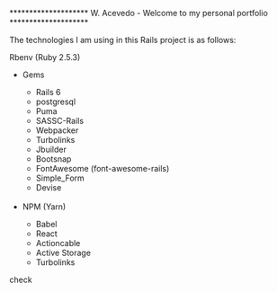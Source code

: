 ******************** W. Acevedo - Welcome to my personal portfolio ********************<br />
<p>The technologies I am using in this Rails project is as follows:<br />

Rbenv (Ruby 2.5.3)
<ul>
  <li>Gems</li>
  <ul>
    <li>Rails 6</li>
    <li>postgresql</li>
    <li>Puma</li>
    <li>SASSC-Rails</li>
    <li>Webpacker</li>
    <li>Turbolinks</li>
    <li>Jbuilder</li>
    <li>Bootsnap</li>
    <li>FontAwesome (font-awesome-rails)</li>
    <li>Simple_Form</li>
    <li>Devise</li>
  </ul><br />
  <li>NPM (Yarn)</li>
  <ul>
    <li>Babel</li>
    <li>React</li>
    <li>Actioncable</li>
    <li>Active Storage</li>
    <li>Turbolinks</li>
  </ul>
 </ul>
</p>


check
